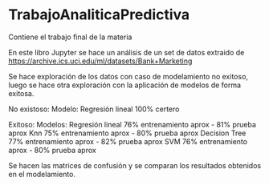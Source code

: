# TrabajoAnaliticaPredictiva
Contiene el trabajo final de la materia

En este libro Jupyter se hace un análisis de un set de datos extraido de https://archive.ics.uci.edu/ml/datasets/Bank+Marketing

Se hace exploración de los datos con caso de modelamiento no exitoso, luego se hace otra exploración con la aplicación de modelos de forma exitosa.

No existoso: 
Modelo: Regresión lineal 100% certero

Exitoso: 
Modelos:
  Regresión lineal  76% entrenamiento aprox - 81% prueba aprox
  Knn               75% entrenamiento aprox - 80% prueba aprox
  Decision Tree     77% entrenamiento aprox - 82% prueba aprox
  SVM               76% entrenamiento aprox - 80% prueba aprox

Se hacen las matrices de confusión y se comparan los resultados obtenidos en el modelamiento.
